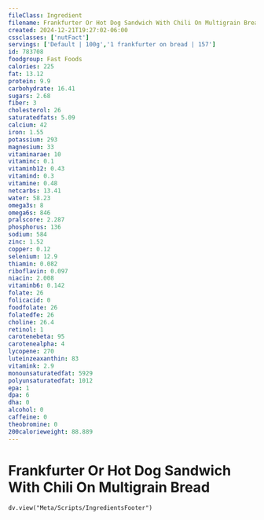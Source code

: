 ```yaml
---
fileClass: Ingredient
filename: Frankfurter Or Hot Dog Sandwich With Chili On Multigrain Bread
created: 2024-12-21T19:27:02-06:00
cssclasses: ['nutFact']
servings: ['Default | 100g','1 frankfurter on bread | 157']
id: 783708
foodgroup: Fast Foods
calories: 225
fat: 13.12
protein: 9.9
carbohydrate: 16.41
sugars: 2.68
fiber: 3
cholesterol: 26
saturatedfats: 5.09
calcium: 42
iron: 1.55
potassium: 293
magnesium: 33
vitaminarae: 10
vitaminc: 0.1
vitaminb12: 0.43
vitamind: 0.3
vitamine: 0.48
netcarbs: 13.41
water: 58.23
omega3s: 8
omega6s: 846
pralscore: 2.287
phosphorus: 136
sodium: 584
zinc: 1.52
copper: 0.12
selenium: 12.9
thiamin: 0.082
riboflavin: 0.097
niacin: 2.008
vitaminb6: 0.142
folate: 26
folicacid: 0
foodfolate: 26
folatedfe: 26
choline: 26.4
retinol: 1
carotenebeta: 95
carotenealpha: 4
lycopene: 270
luteinzeaxanthin: 83
vitamink: 2.9
monounsaturatedfat: 5929
polyunsaturatedfat: 1012
epa: 1
dpa: 6
dha: 0
alcohol: 0
caffeine: 0
theobromine: 0
200calorieweight: 88.889
---
```


# Frankfurter Or Hot Dog Sandwich With Chili On Multigrain Bread

```dataviewjs
dv.view("Meta/Scripts/IngredientsFooter")
```